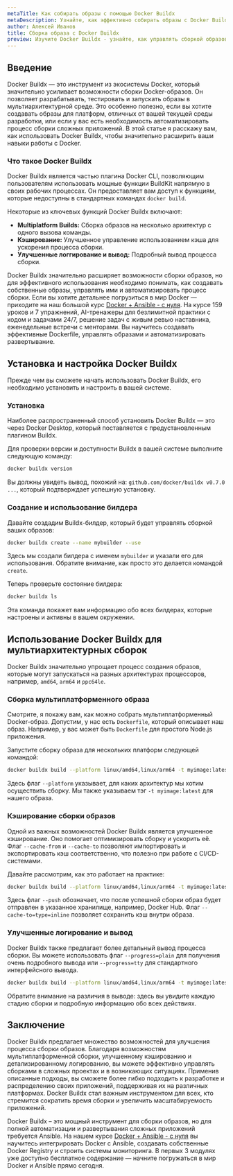 ```yaml
---
metaTitle: Как собирать образы с помощью Docker Buildx
metaDescription: Узнайте, как эффективно собирать образы с Docker Buildx - познакомьтесь с возможностями и примерами использования этого инструмента
author: Алексей Иванов
title: Cборка образа с Docker Buildx
preview: Изучите Docker Buildx - узнайте, как управлять сборкой образов на разных архитектурах и платформах, и откройте для себя новые возможности контейнеризации
---
```


## Введение

Docker Buildx — это инструмент из экосистемы Docker, который значительно усиливает возможности сборки Docker-образов. Он позволяет разрабатывать, тестировать и запускать образы в мультиархитектурной среде. Это особенно полезно, если вы хотите создавать образы для платформ, отличных от вашей текущей среды разработки, или если у вас есть необходимость автоматизировать процесс сборки сложных приложений. В этой статье я расскажу вам, как использовать Docker Buildx, чтобы значительно расширить ваши навыки работы с Docker.

### Что такое Docker Buildx

Docker Buildx является частью плагина Docker CLI, позволяющим пользователям использовать мощные функции BuildKit напрямую в своих рабочих процессах. Он предоставляет вам доступ к функциям, которые недоступны в стандартных командах `docker build`.

Некоторые из ключевых функций Docker Buildx включают:

- **Multiplatform Builds:** Сборка образов на несколько архитектур с одного вызова команды.
- **Кэширование:** Улучшенное управление использованием кэша для ускорения процесса сборки.
- **Улучшенные логгирование и вывод:** Подробный вывод процесса сборки.

Docker Buildx значительно расширяет возможности сборки образов, но для эффективного использования необходимо понимать, как создавать собственные образы, управлять ими и автоматизировать процесс сборки. Если вы хотите детальнее погрузиться в мир Docker — приходите на наш большой курс [Docker + Ansible - с нуля](https://purpleschool.ru/course/docker). На курсе 159 уроков и 7 упражнений, AI-тренажеры для безлимитной практики с кодом и задачами 24/7, решение задач с живым ревью наставника, еженедельные встречи с менторами. Вы научитесь создавать эффективные Dockerfile, управлять образами и автоматизировать развертывание.

## Установка и настройка Docker Buildx

Прежде чем вы сможете начать использовать Docker Buildx, его необходимо установить и настроить в вашей системе.

### Установка

Наиболее распространенный способ установить Docker Buildx — это через Docker Desktop, который поставляется с предустановленным плагином Buildx. 

Для проверки версии и доступности Buildx в вашей системе выполните следующую команду:

```sh
docker buildx version
```

Вы должны увидеть вывод, похожий на: `github.com/docker/buildx v0.7.0 ...`, который подтверждает успешную установку.

### Создание и использование билдера

Давайте создадим Buildx-билдер, который будет управлять сборкой ваших образов:

```sh
docker buildx create --name mybuilder --use
```

Здесь мы создали билдера с именем `mybuilder` и указали его для использования. Обратите внимание, как просто это делается командой `create`.

Теперь проверьте состояние билдера:

```sh
docker buildx ls
```

Эта команда покажет вам информацию обо всех билдерах, которые настроены и активны в вашем окружении.

## Использование Docker Buildx для мультиархитектурных сборок

Docker Buildx значительно упрощает процесс создания образов, которые могут запускаться на разных архитектурах процессоров, например, `amd64`, `arm64` и `ppc64le`.

### Сборка мультиплатформенного образа

Смотрите, я покажу вам, как можно собрать мультиплатформенный Docker-образ. Допустим, у нас есть `Dockerfile`, который описывает наш образ. Например, у вас может быть `Dockerfile` для простого Node.js приложения.

Запустите сборку образа для нескольких платформ следующей командой:

```sh
docker buildx build --platform linux/amd64,linux/arm64 -t myimage:latest .
```

Здесь флаг `--platform` указывает, для каких архитектур мы хотим осуществить сборку. Мы также указываем тэг `-t myimage:latest` для нашего образа.

### Кэширование сборки образов

Одной из важных возможностей Docker Buildx является улучшенное кэширование. Оно помогает оптимизировать сборку и ускорить её. Флаг `--cache-from` и `--cache-to` позволяют импортировать и экспортировать кэш соответственно, что полезно при работе с CI/CD-системами.

Давайте рассмотрим, как это работает на практике:

```sh
docker buildx build --platform linux/amd64,linux/arm64 -t myimage:latest --cache-to=type=inline --push .
```

Здесь флаг `--push` обозначает, что после успешной сборки образ будет отправлен в указанное хранилище, например, Docker Hub. Флаг `--cache-to=type=inline` позволяет сохранить кэш внутри образа.

### Улучшенные логирование и вывод

Docker Buildx также предлагает более детальный вывод процесса сборки. Вы можете использовать флаг `--progress=plain` для получения очень подробного вывода или `--progress=tty` для стандартного интерфейсного вывода.

```sh
docker buildx build --platform linux/amd64,linux/arm64 -t myimage:latest --progress=plain .
```

Обратите внимание на различия в выводе: здесь вы увидите каждую стадию сборки и подробную информацию обо всех действиях.

## Заключение

Docker Buildx предлагает множество возможностей для улучшения процесса сборки образов. Благодаря возможностям мультиплатформенной сборки, улучшенному кэшированию и детализированному логированию, вы можете эффективно управлять сборками в сложных проектах и в возникающих ситуациях. Применив описанные подходы, вы сможете более гибко подходить к разработке и распределению своих приложений, поддерживая их на различных платформах. Docker Buildx стал важным инструментом для всех, кто стремится сократить время сборки и увеличить масштабируемость приложений.

Docker Buildx – это мощный инструмент для сборки образов, но для полной автоматизации и развертывания сложных приложений требуется Ansible. На нашем курсе [Docker + Ansible - с нуля](https://purpleschool.ru/course/docker) вы научитесь интегрировать Docker с Ansible, создавать собственные Docker Registry и строить системы мониторинга. В первых 3 модулях уже доступно бесплатное содержание — начните погружаться в мир Docker и Ansible прямо сегодня.
